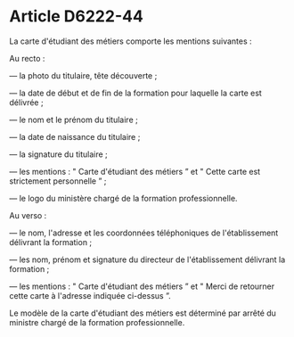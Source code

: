 # Article D6222-44

La carte d'étudiant des métiers comporte les mentions suivantes : 
  
  
Au recto : 
  
  
― la photo du titulaire, tête découverte ; 
  
  
― la date de début et de fin de la formation pour laquelle la carte est délivrée ; 
  
  
― le nom et le prénom du titulaire ; 
  
  
― la date de naissance du titulaire ; 
  
  
― la signature du titulaire ; 
  
  
― les mentions : " Carte d'étudiant des métiers ” et " Cette carte est strictement personnelle ” ; 
  
  
― le logo du ministère chargé de la formation professionnelle. 
  
  
Au verso : 
  
  
― le nom, l'adresse et les coordonnées téléphoniques de l'établissement délivrant la formation ; 
  
  
― les nom, prénom et signature du directeur de l'établissement délivrant la formation ; 
  
  
― les mentions : " Carte d'étudiant des métiers ” et " Merci de retourner cette carte à l'adresse indiquée ci-dessus ”. 
  
  
Le modèle de la carte d'étudiant des métiers est déterminé par arrêté du ministre chargé de la formation professionnelle.